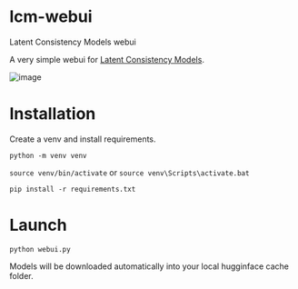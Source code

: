 # lcm-webui
Latent Consistency Models webui

A very simple webui for [Latent Consistency Models](https://github.com/luosiallen/latent-consistency-model).

![image](https://github.com/yownas/lcm-webui/assets/13150150/ab848cdb-d04a-458f-a1f4-3f6a9ab505fc)

# Installation

Create a venv and install requirements.

`python -m venv venv`

`source venv/bin/activate` or `source venv\Scripts\activate.bat`

`pip install -r requirements.txt`

# Launch

`python webui.py`

Models will be downloaded automatically into your local hugginface cache folder.
